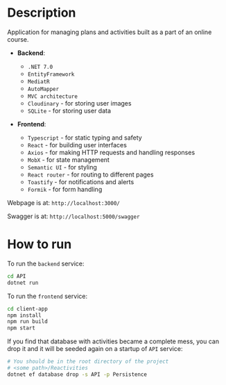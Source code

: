 # Description

Application for managing plans and activities built as a part of an online course.
- **Backend**: 
  - `.NET 7.0`
  - `EntityFramework`
  - `MediatR`
  - `AutoMapper`
  - `MVC architecture`
  - `Cloudinary` - for storing user images
  - `SQLite` - for storing user data

- **Frontend**: 
  - `Typescript` - for static typing and safety
  - `React` - for building user interfaces
  - `Axios` - for making HTTP requests and handling responses
  - `MobX` - for state management
  - `Semantic UI` - for styling
  - `React router` - for routing to different pages
  - `Toastify` - for notifications and alerts
  - `Formik` - for form handling

Webpage is at:
`http://localhost:3000/`

Swagger is at:
`http://localhost:5000/swagger`

# How to run

To run the `backend` service:
```sh
cd API
dotnet run
```

To run the `frontend` service:
```sh
cd client-app
npm install
npm run build
npm start
```

If you find that database with activities became a complete mess, you can drop it and it will be seeded again on a startup of `API` service:
```sh
# You should be in the root directory of the project
# <some path>/Reactivities
dotnet ef database drop -s API -p Persistence
```